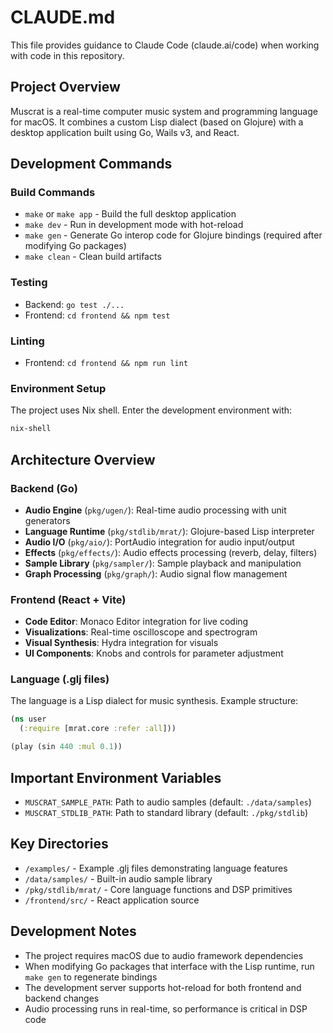 # CLAUDE.md

This file provides guidance to Claude Code (claude.ai/code) when working with code in this repository.

## Project Overview

Muscrat is a real-time computer music system and programming language for macOS. It combines a custom Lisp dialect (based on Glojure) with a desktop application built using Go, Wails v3, and React.

## Development Commands

### Build Commands
- `make` or `make app` - Build the full desktop application
- `make dev` - Run in development mode with hot-reload
- `make gen` - Generate Go interop code for Glojure bindings (required after modifying Go packages)
- `make clean` - Clean build artifacts

### Testing
- Backend: `go test ./...`
- Frontend: `cd frontend && npm test`

### Linting
- Frontend: `cd frontend && npm run lint`

### Environment Setup
The project uses Nix shell. Enter the development environment with:
```bash
nix-shell
```

## Architecture Overview

### Backend (Go)
- **Audio Engine** (`pkg/ugen/`): Real-time audio processing with unit generators
- **Language Runtime** (`pkg/stdlib/mrat/`): Glojure-based Lisp interpreter
- **Audio I/O** (`pkg/aio/`): PortAudio integration for audio input/output
- **Effects** (`pkg/effects/`): Audio effects processing (reverb, delay, filters)
- **Sample Library** (`pkg/sampler/`): Sample playback and manipulation
- **Graph Processing** (`pkg/graph/`): Audio signal flow management

### Frontend (React + Vite)
- **Code Editor**: Monaco Editor integration for live coding
- **Visualizations**: Real-time oscilloscope and spectrogram
- **Visual Synthesis**: Hydra integration for visuals
- **UI Components**: Knobs and controls for parameter adjustment

### Language (.glj files)
The language is a Lisp dialect for music synthesis. Example structure:
```clojure
(ns user
  (:require [mrat.core :refer :all]))

(play (sin 440 :mul 0.1))
```

## Important Environment Variables
- `MUSCRAT_SAMPLE_PATH`: Path to audio samples (default: `./data/samples`)
- `MUSCRAT_STDLIB_PATH`: Path to standard library (default: `./pkg/stdlib`)

## Key Directories
- `/examples/` - Example .glj files demonstrating language features
- `/data/samples/` - Built-in audio sample library
- `/pkg/stdlib/mrat/` - Core language functions and DSP primitives
- `/frontend/src/` - React application source

## Development Notes
- The project requires macOS due to audio framework dependencies
- When modifying Go packages that interface with the Lisp runtime, run `make gen` to regenerate bindings
- The development server supports hot-reload for both frontend and backend changes
- Audio processing runs in real-time, so performance is critical in DSP code